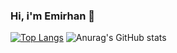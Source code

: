 ### Hi, i'm Emirhan 👋 
[![Top Langs](https://github-readme-stats.vercel.app/api/top-langs/?username=emirhanaltuntas&layout=compact)](https://github.com/emirhanaltuntas/github-readme-stats)
![Anurag's GitHub stats](https://github-readme-stats.vercel.app/api?username=emirhanaltuntas&count_private=true)
